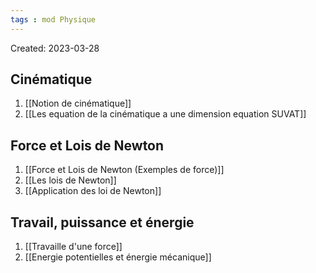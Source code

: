 ```yaml
---
tags : mod Physique
---
```

Created: 2023-03-28

## Cinématique

1. [[Notion de cinématique]]
2. [[Les equation de la cinématique a une dimension equation SUVAT]] 


## Force et Lois de Newton

1. [[Force et Lois de Newton (Exemples de force)]]  
2. [[Les lois de Newton]] 
3. [[Application des loi de Newton]] 

## Travail, puissance et énergie

1. [[Travaille d'une force]]
2. [[Energie potentielles et énergie mécanique]] 

